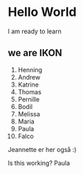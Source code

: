 # Hello World 

I am ready to learn 

## we are IKON

1. Henning
1. Andrew
1. Katrine 
1. Thomas
1. Pernille
1. Bodil
1. Melissa
1. Maria
1. Paula
1. Falco 

Jeannette er her også :)

Is this working? Paula
